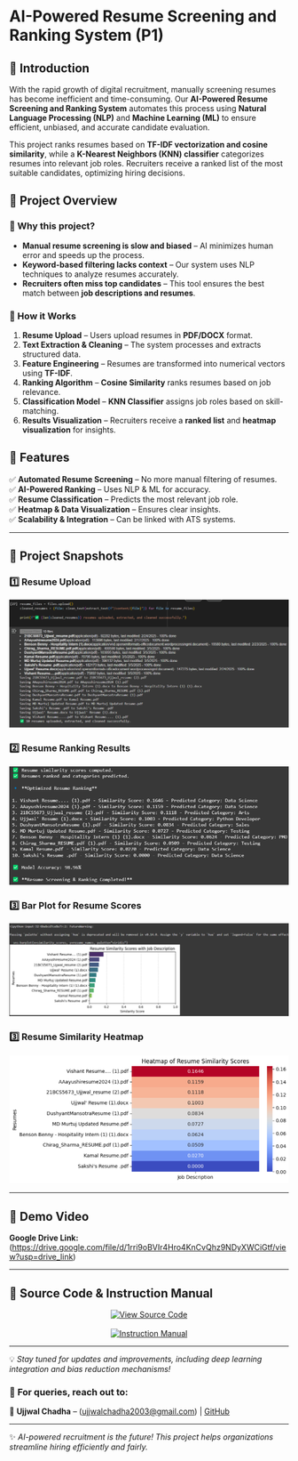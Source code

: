 # AI-Powered Resume Screening and Ranking System (P1)

## 🚀 Introduction
With the rapid growth of digital recruitment, manually screening resumes has become inefficient and time-consuming. Our **AI-Powered Resume Screening and Ranking System** automates this process using **Natural Language Processing (NLP)** and **Machine Learning (ML)** to ensure efficient, unbiased, and accurate candidate evaluation.

This project ranks resumes based on **TF-IDF vectorization and cosine similarity**, while a **K-Nearest Neighbors (KNN) classifier** categorizes resumes into relevant job roles. Recruiters receive a ranked list of the most suitable candidates, optimizing hiring decisions.

## 📌 Project Overview
### **🔹 Why this project?**
- **Manual resume screening is slow and biased** – AI minimizes human error and speeds up the process.
- **Keyword-based filtering lacks context** – Our system uses NLP techniques to analyze resumes accurately.
- **Recruiters often miss top candidates** – This tool ensures the best match between **job descriptions and resumes**.

### **🔹 How it Works**
1. **Resume Upload** – Users upload resumes in **PDF/DOCX** format.
2. **Text Extraction & Cleaning** – The system processes and extracts structured data.
3. **Feature Engineering** – Resumes are transformed into numerical vectors using **TF-IDF**.
4. **Ranking Algorithm** – **Cosine Similarity** ranks resumes based on job relevance.
5. **Classification Model** – **KNN Classifier** assigns job roles based on skill-matching.
6. **Results Visualization** – Recruiters receive a **ranked list** and **heatmap visualization** for insights.

## 🌟 Features
✅ **Automated Resume Screening** – No more manual filtering of resumes.  
✅ **AI-Powered Ranking** – Uses NLP & ML for accuracy.  
✅ **Resume Classification** – Predicts the most relevant job role.  
✅ **Heatmap & Data Visualization** – Ensures clear insights.  
✅ **Scalability & Integration** – Can be linked with ATS systems.

---

## 📸 Project Snapshots  

### 1️⃣ Resume Upload  
![Resume Upload](https://github.com/ujjwalchadha-create/AI-Resume-Screening-P1/blob/2c6e8e27b4f1b921795858ee21319cd6a9d7405b/assets-images/Resume%20uploading.png)

### 2️⃣ Resume Ranking Results  
![Ranking Results](https://github.com/ujjwalchadha-create/AI-Resume-Screening-P1/blob/2c6e8e27b4f1b921795858ee21319cd6a9d7405b/assets-images/Resume%20Ranking.png)

### 3️⃣ Bar Plot for Resume Scores  
![BarPLot](https://github.com/ujjwalchadha-create/AI-Resume-Screening-P1/blob/2c6e8e27b4f1b921795858ee21319cd6a9d7405b/assets-images/Barplot%20of%20Scores.png)

### 3️⃣ Resume Similarity Heatmap  
![Heatmap](https://github.com/ujjwalchadha-create/AI-Resume-Screening-P1/blob/2c6e8e27b4f1b921795858ee21319cd6a9d7405b/assets-images/Heat%20Map%20for%20Resume%20Similarities.png)


---

## 🎥 Demo Video
**Google Drive Link:** (https://drive.google.com/file/d/1rri9oBVIr4Hro4KnCvQhz9NDyXWCiGtf/view?usp=drive_link)

---

## 📂 Source Code & Instruction Manual

<p align="center">
  <a href="https://colab.research.google.com/drive/1Jrlk3iAkQE6oPt2T09u8rxkGlUJBrqgQ?usp=sharing" target="_blank">
    <img src="https://img.shields.io/badge/🔹%20View%20the%20Source%20Code%20-Colab-blue?style=for-the-badge&logo=googlecolab" alt="View Source Code">
  </a>
  <br><br>
  <a href="https://github.com/ujjwalchadha-create/AI-Resume-Screening-P1/blob/c4777ed27688e4721ed30f6ae0815f57196bb42d/Instructions_manual" target="_blank">
    <img src="https://img.shields.io/badge/🔹%20Instruction%20Manual-GitHub-darkgreen?style=for-the-badge&logo=github" alt="Instruction Manual">
  </a>
</p>

---

💡 *Stay tuned for updates and improvements, including deep learning integration and bias reduction mechanisms!*

### 📧 **For queries, reach out to:**  
📌 **Ujjwal Chadha** – (ujjwalchadha2003@gmail.com) | [GitHub](https://github.com/ujjwalchadha-create)

---
✨ *AI-powered recruitment is the future! This project helps organizations streamline hiring efficiently and fairly.*

